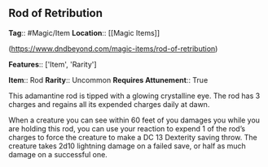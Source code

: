 ## Rod of Retribution
**Tag**:: #Magic/Item
**Location**:: [[Magic Items]]

(https://www.dndbeyond.com/magic-items/rod-of-retribution)

**Features**:: ['Item', 'Rarity']

**Item**:: Rod
**Rarity**:: Uncommon
**Requires Attunement**:: True

This adamantine rod is tipped with a glowing crystalline eye. The rod has 3 charges and regains all its expended charges daily at dawn.

When a creature you can see within 60 feet of you damages you while you are holding this rod, you can use your reaction to expend 1 of the rod’s charges to force the creature to make a DC 13 Dexterity saving throw. The creature takes 2d10 lightning damage on a failed save, or half as much damage on a successful one.